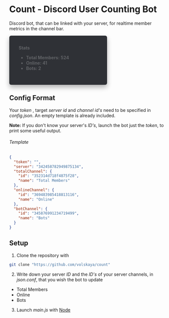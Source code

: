# Count - Discord User Counting Bot

Discord bot, that can be linked with your server, for realtime member metrics in the channel bar.

<div style="
padding: 30px;
margin: none; width: 50%; 
border-radius: 6px; 
background-color: #2f3136; 
color: #606266; 
font-weight: Bold;
box-shadow: 0 8px 16px rgba(0, 0, 0, 0.3);"
>Stats
<ul><li>Total Members: 524</li><li>Online: 41</li><li>Bots: 2</li></ul></div>

## Config Format

Your *token* , target *server id* and *channel id's* need to be specified in *config.json*.
An empty template is already included.

**Note:** If you don't know your server's *ID's*, launch the bot just the *token*, to print some useful output.

###### Template
``` json
{
  "token": "",
  "server": "342458782949875134",
  "totalChannel": {
    "id": "352314d718f4875f28",
    "name": "Total Members"
  },
  "onlineChannel": {
    "id": "369483985418813116",
    "name": "Online"
  },
  "botChannel": {
    "id": "345876991234719499",
    "name": "Bots"
  }
}
```

## Setup
1. Clone the repository with 
``` sh
git clone "https://github.com/volskaya/count"
```
2. Write down your server *ID* and the *ID's* of your server channels, in *json.conf*, that you wish the bot to update
  + Total Members
  + Online
  + Bots
3. Launch *main.js* with [Node](https://nodejs.org/) 
